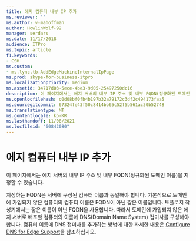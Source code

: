 ```yaml
---
title: 에지 컴퓨터 내부 IP 추가
ms.reviewer: ''
ms.author: v-mahoffman
author: HowlinWolf-92
manager: serdars
ms.date: 11/17/2018
audience: ITPro
ms.topic: article
f1.keywords:
- CSH
ms.custom:
- ms.lync.tb.AddEdgeMachineInternalIpPage
ms.prod: skype-for-business-itpro
ms.localizationpriority: medium
ms.assetid: 34717d03-5ece-4be3-9d05-25497250dc16
description: 이 페이지에서는 에지 서버의 내부 IP 주소 및 내부 FQDN(정규화된 도메인 이름)을 지정할 수 있습니다.
ms.openlocfilehash: c0d08bf0fb4b197b32a79172c3df2c494173faa5
ms.sourcegitcommit: 67324fe43f50c8414bb65c52f5b561ac30b52748
ms.translationtype: MT
ms.contentlocale: ko-KR
ms.lasthandoff: 11/08/2021
ms.locfileid: "60842080"
---
```

# <a name="add-edge-machine-internal-ip"></a>에지 컴퓨터 내부 IP 추가

이 페이지에서는 에지 서버의 내부 IP 주소 및 내부 FQDN(정규화된 도메인 이름)을 지정할 수 있습니다.

지정하는 FQDN은 서버에 구성된 컴퓨터 이름과 동일해야 합니다. 기본적으로 도메인에 가입되지 않은 컴퓨터의 컴퓨터 이름은 FQDN이 아닌 짧은 이름입니다. 토폴로지 작성기에서는 짧은 이름이 아닌 FQDN을 사용합니다. 따라서 도메인에 가입되지 않은 에지 서버로 배포할 컴퓨터의 이름에 DNS(Domain Name System) 접미사를 구성해야 합니다. 컴퓨터 이름에 DNS 접미사를 추가하는 방법에 대한 자세한 내용은 [Configure DNS for Edge Support](/previous-versions/office/lync-server-2013/lync-server-2013-configure-dns-for-edge-support)을 참조하십시오.